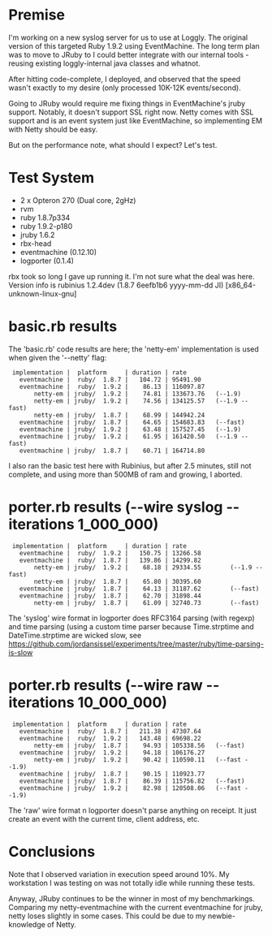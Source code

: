 # Premise

I'm working on a new syslog server for us to use at Loggly. The original
version of this targeted Ruby 1.9.2 using EventMachine. The long term plan was
to move to JRuby to I could better integrate with our internal tools - reusing
existing loggly-internal java classes and whatnot.

After hitting code-complete, I deployed, and observed that the speed wasn't
exactly to my desire (only processed 10K-12K events/second).

Going to JRuby would require me fixing things in EventMachine's jruby support.
Notably, it doesn't support SSL right now. Netty comes with SSL support and is
an event system just like EventMachine, so implementing EM with Netty should be
easy.

But on the performance note, what should I expect? Let's test.

# Test System

* 2 x Opteron 270 (Dual core, 2gHz)
* rvm
* ruby 1.8.7p334
* ruby 1.9.2-p180
* jruby 1.6.2
* rbx-head 
* eventmachine (0.12.10)
* logporter (0.1.4)

rbx took so long I gave up running it. I'm not sure what the deal was here.
Version info is rubinius 1.2.4dev (1.8.7 6eefb1b6 yyyy-mm-dd JI)
[x86_64-unknown-linux-gnu]

# basic.rb results

The 'basic.rb' code results are here; the 'netty-em' implementation is used
when given the '--netty' flag:

     implementation |  platform     | duration | rate
       eventmachine |  ruby/  1.8.7 |   104.72 | 95491.90
       eventmachine |  ruby/  1.9.2 |    86.13 | 116097.87
           netty-em | jruby/  1.9.2 |    74.81 | 133673.76   (--1.9)
           netty-em | jruby/  1.9.2 |    74.56 | 134125.57   (--1.9 --fast)
           netty-em | jruby/  1.8.7 |    68.99 | 144942.24
       eventmachine | jruby/  1.8.7 |    64.65 | 154683.83   (--fast)
       eventmachine | jruby/  1.9.2 |    63.48 | 157527.45   (--1.9)
       eventmachine | jruby/  1.9.2 |    61.95 | 161420.50   (--1.9 --fast)
       eventmachine | jruby/  1.8.7 |    60.71 | 164714.80

I also ran the basic test here with Rubinius, but after 2.5 minutes, still
not complete, and using more than 500MB of ram and growing, I aborted.

# porter.rb results (--wire syslog --iterations 1_000_000)

     implementation |  platform     | duration | rate
       eventmachine |  ruby/  1.9.2 |   150.75 | 13266.58
       eventmachine |  ruby/  1.8.7 |   139.86 | 14299.82
           netty-em | jruby/  1.9.2 |    68.18 | 29334.55        (--1.9 --fast)
           netty-em | jruby/  1.8.7 |    65.80 | 30395.60
       eventmachine | jruby/  1.8.7 |    64.13 | 31187.62        (--fast)
       eventmachine | jruby/  1.8.7 |    62.70 | 31898.44
           netty-em | jruby/  1.8.7 |    61.09 | 32740.73        (--fast)

The 'syslog' wire format in logporter does RFC3164 parsing (with regexp) and
time parsing (using a custom time parser because Time.strptime and
DateTime.strptime are wicked slow, see
<https://github.com/jordansissel/experiments/tree/master/ruby/time-parsing-is-slow>

# porter.rb results (--wire raw --iterations 10_000_000)

     implementation |  platform     | duration | rate
       eventmachine |  ruby/  1.8.7 |   211.38 | 47307.64
       eventmachine |  ruby/  1.9.2 |   143.48 | 69698.22
           netty-em | jruby/  1.8.7 |    94.93 | 105338.56   (--fast)
       eventmachine | jruby/  1.9.2 |    94.18 | 106176.27
           netty-em | jruby/  1.9.2 |    90.42 | 110590.11   (--fast --1.9)
       eventmachine | jruby/  1.8.7 |    90.15 | 110923.77
       eventmachine | jruby/  1.8.7 |    86.39 | 115756.82   (--fast)
       eventmachine | jruby/  1.9.2 |    82.98 | 120508.06   (--fast --1.9)

The 'raw' wire format n logporter doesn't parse anything on receipt. It just
create an event with the current time, client address, etc.

# Conclusions

Note that I observed variation in execution speed around 10%. My workstation I
was testing on was not totally idle while running these tests.

Anyway, JRuby continues to be the winner in most of my benchmarkings. Comparing
my netty-eventmachine with the current eventmachine for jruby, netty loses
slightly in some cases. This could be due to my newbie-knowledge of Netty.

